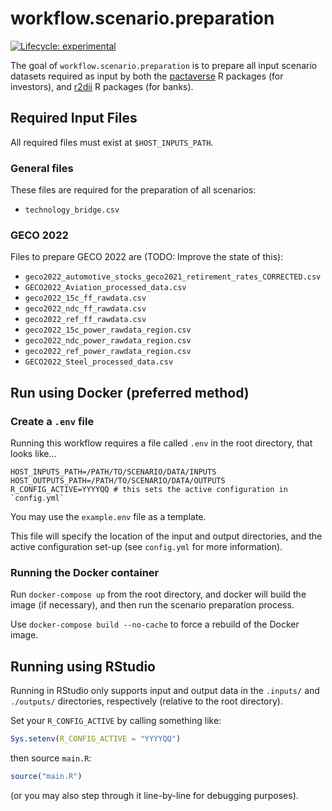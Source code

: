 # workflow.scenario.preparation

<!-- badges: start -->
[![Lifecycle:
experimental](https://img.shields.io/badge/lifecycle-experimental-orange.svg)](https://lifecycle.r-lib.org/articles/stages.html#experimental) 
<!-- badges: end -->

The goal of `workflow.scenario.preparation` is to prepare all input scenario datasets required as input by both the [pactaverse](https://rmi-pacta.github.io/pactaverse/) R packages (for investors), and [r2dii](https://rmi-pacta.github.io/r2dii.analysis/) R packages (for banks).

## Required Input Files

All required files must exist at `$HOST_INPUTS_PATH`.

### General files

These files are required for the preparation of all scenarios:

- `technology_bridge.csv`

### GECO 2022

Files to prepare GECO 2022 are (TODO: Improve the state of this):

- `geco2022_automotive_stocks_geco2021_retirement_rates_CORRECTED.csv`
- `GECO2022_Aviation_processed_data.csv`
- `geco2022_15c_ff_rawdata.csv`
- `geco2022_ndc_ff_rawdata.csv`
- `geco2022_ref_ff_rawdata.csv`
- `geco2022_15c_power_rawdata_region.csv`
- `geco2022_ndc_power_rawdata_region.csv`
- `geco2022_ref_power_rawdata_region.csv`
- `GECO2022_Steel_processed_data.csv`

## Run using Docker (preferred method)

### Create a `.env` file

Running this workflow requires a file called `.env` in the root directory, that looks like...

```
HOST_INPUTS_PATH=/PATH/TO/SCENARIO/DATA/INPUTS
HOST_OUTPUTS_PATH=/PATH/TO/SCENARIO/DATA/OUTPUTS
R_CONFIG_ACTIVE=YYYYQQ # this sets the active configuration in `config.yml`
```

You may use the `example.env` file as a template.

This file will specify the location of the input and output directories, and the active configuration set-up (see `config.yml` for more information).

### Running the Docker container

Run `docker-compose up` from the root directory, and docker will build the image (if necessary), and then run the scenario preparation process.

Use `docker-compose build --no-cache` to force a rebuild of the Docker image.

## Running using RStudio

Running in RStudio only supports input and output data in the `.inputs/` and `./outputs/` directories, respectively (relative to the root directory).

Set your `R_CONFIG_ACTIVE` by calling something like:
``` r
Sys.setenv(R_CONFIG_ACTIVE = "YYYYQQ")
```

then source `main.R`:

``` r
source("main.R")
```

(or you may also step through it line-by-line for debugging purposes).
